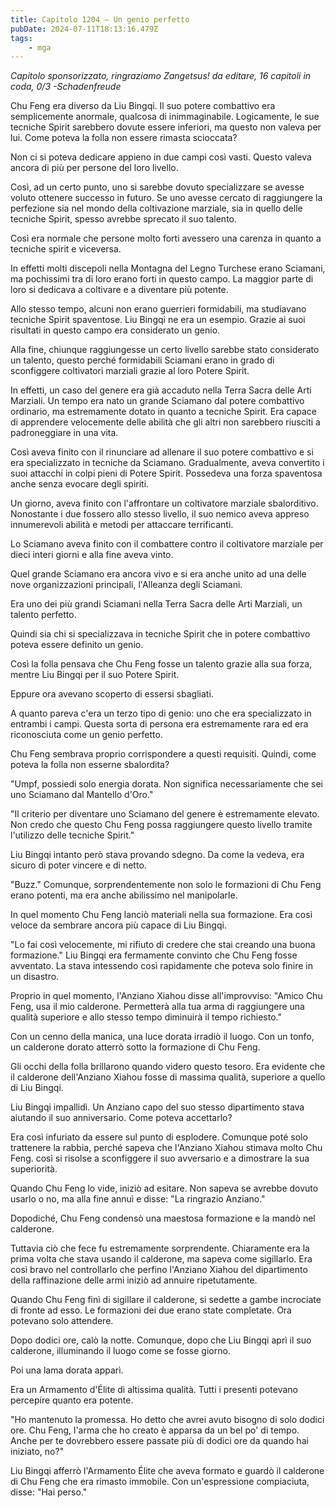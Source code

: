 ```yaml
---
title: Capitolo 1204 – Un genio perfetto
pubDate: 2024-07-11T18:13:16.479Z
tags:
    - mga
---
```



<em>Capitolo sponsorizzato, ringraziamo Zangetsus!
da editare,
16 capitoli in coda, 0/3
-Schadenfreude</em>


Chu Feng era diverso da Liu Bingqi. Il suo potere combattivo era semplicemente anormale, qualcosa di inimmaginabile. Logicamente, le sue tecniche Spirit sarebbero dovute essere inferiori, ma questo non valeva per lui. Come poteva la folla non essere rimasta scioccata?


Non ci si poteva dedicare appieno in due campi così vasti. Questo valeva ancora di più per persone del loro livello.


Così, ad un certo punto, uno si sarebbe dovuto specializzare se avesse voluto ottenere successo in futuro. Se uno avesse cercato di raggiungere la perfezione sia nel mondo della coltivazione marziale, sia in quello delle tecniche Spirit, spesso avrebbe sprecato il suo talento.


Così era normale che persone molto forti avessero una carenza in quanto a tecniche spirit e viceversa.


In effetti molti discepoli nella Montagna del Legno Turchese erano Sciamani, ma pochissimi tra di loro erano forti in questo campo. La maggior parte di loro si dedicava a coltivare e a diventare più potente.


Allo stesso tempo, alcuni non erano guerrieri formidabili, ma studiavano tecniche Spirit spaventose. Liu Bingqi ne era un esempio. Grazie ai suoi risultati in questo campo era considerato un genio.


Alla fine, chiunque raggiungesse un certo livello sarebbe stato considerato un talento, questo perché formidabili Sciamani erano in grado di sconfiggere coltivatori marziali grazie al loro Potere Spirit.


In effetti, un caso del genere era già accaduto nella Terra Sacra delle Arti Marziali. Un tempo era nato un grande Sciamano dal potere combattivo ordinario, ma estremamente dotato in quanto a tecniche Spirit. Era capace di apprendere velocemente delle abilità che gli altri non sarebbero riusciti a padroneggiare in una vita.


Così aveva finito con il rinunciare ad allenare il suo potere combattivo e si era specializzato in tecniche da Sciamano. Gradualmente, aveva convertito i suoi attacchi in colpi pieni di Potere Spirit. Possedeva una forza spaventosa anche senza evocare degli spiriti.


Un giorno, aveva finito con l'affrontare un coltivatore marziale sbalorditivo. Nonostante i due fossero allo stesso livello, il suo nemico aveva appreso innumerevoli abilità e metodi per attaccare terrificanti.


Lo Sciamano aveva finito con il combattere contro il coltivatore marziale per dieci interi giorni e alla fine aveva vinto.


Quel grande Sciamano era ancora vivo e si era anche unito ad una delle nove organizzazioni principali, l'Alleanza degli Sciamani.


Era uno dei più grandi Sciamani nella Terra Sacra delle Arti Marziali, un talento perfetto.


Quindi sia chi si specializzava in tecniche Spirit che in potere combattivo poteva essere definito un genio.


Così la folla pensava che Chu Feng fosse un talento grazie alla sua forza, mentre Liu Bingqi per il suo Potere Spirit.


Eppure ora avevano scoperto di essersi sbagliati.


A quanto pareva c'era un terzo tipo di genio: uno che era specializzato in entrambi i campi. Questa sorta di persona era estremamente rara ed era riconosciuta come un genio perfetto.


Chu Feng sembrava proprio corrispondere a questi requisiti. Quindi, come poteva la folla non esserne sbalordita?


"Umpf, possiedi solo energia dorata. Non significa necessariamente che sei uno Sciamano dal Mantello d'Oro."


"Il criterio per diventare uno Sciamano del genere è estremamente elevato. Non credo che questo Chu Feng possa raggiungere questo livello tramite l'utilizzo delle tecniche Spirit."


Liu Bingqi intanto però stava provando sdegno. Da come la vedeva, era sicuro di poter vincere e di netto.


"Buzz." Comunque, sorprendentemente non solo le formazioni di Chu Feng erano potenti, ma era anche abilissimo nel manipolarle.


In quel momento Chu Feng lanciò materiali nella sua formazione. Era così veloce da sembrare ancora più capace di Liu Bingqi.


"Lo fai così velocemente, mi rifiuto di credere che stai creando una buona formazione." Liu Bingqi era fermamente convinto che Chu Feng fosse avventato. La stava intessendo così rapidamente che poteva solo finire in un disastro.


Proprio in quel momento, l'Anziano Xiahou disse all'improvviso: "Amico Chu Feng, usa il mio calderone. Permetterà alla tua arma di raggiungere una qualità superiore e allo stesso tempo diminuirà il tempo richiesto."


Con un cenno della manica, una luce dorata irradiò il luogo. Con un tonfo, un calderone dorato atterrò sotto la formazione di Chu Feng.


Gli occhi della folla brillarono quando videro questo tesoro. Era evidente che il calderone dell'Anziano Xiahou fosse di massima qualità, superiore a quello di Liu Bingqi.


Liu Bingqi impallidì. Un Anziano capo del suo stesso dipartimento stava aiutando il suo anniversario. Come poteva accettarlo?


Era così infuriato da essere sul punto di esplodere. Comunque poté solo trattenere la rabbia, perché sapeva che l'Anziano Xiahou stimava molto Chu Feng. così si risolse a sconfiggere il suo avversario e a dimostrare la sua superiorità.


Quando Chu Feng lo vide, iniziò ad esitare. Non sapeva se avrebbe dovuto usarlo o no, ma alla fine annuì e disse: "La ringrazio Anziano."


Dopodiché, Chu Feng condensò una maestosa formazione e la mandò nel calderone.


Tuttavia ciò che fece fu estremamente sorprendente. Chiaramente era la prima volta che stava usando il calderone, ma sapeva come sigillarlo. Era così bravo nel controllarlo che perfino l'Anziano Xiahou del dipartimento della raffinazione delle armi iniziò ad annuire ripetutamente.


Quando Chu Feng finì di sigillare il calderone, si sedette a gambe incrociate di fronte ad esso. Le formazioni dei due erano state completate. Ora potevano solo attendere.


Dopo dodici ore, calò la notte. Comunque, dopo che Liu Bingqi aprì il suo calderone, illuminando il luogo come se fosse giorno.


Poi una lama dorata apparì.


Era un Armamento d'Élite di altissima qualità. Tutti i presenti potevano percepire quanto era potente.


"Ho mantenuto la promessa. Ho detto che avrei avuto bisogno di solo dodici ore. Chu Feng, l'arma che ho creato è apparsa da un bel po' di tempo. Anche per te dovrebbero essere passate più di dodici ore da quando hai iniziato, no?"


Liu Bingqi afferrò l'Armamento Élite che aveva formato e guardò il calderone di Chu Feng che era rimasto immobile. Con un'espressione compiaciuta, disse: "Hai perso."
                                


                                



